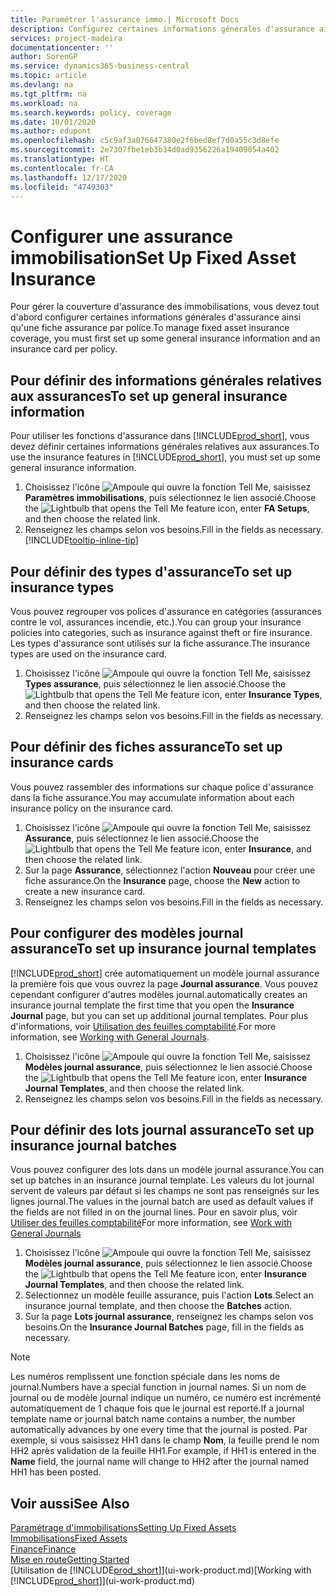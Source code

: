 ```yaml
---
title: Paramétrer l'assurance immo.| Microsoft Docs
description: Configurez certaines informations générales d'assurance ainsi qu'une fiche assurance par police pour gérer la couverture d'assurance des immobilisations.
services: project-madeira
documentationcenter: ''
author: SorenGP
ms.service: dynamics365-business-central
ms.topic: article
ms.devlang: na
ms.tgt_pltfrm: na
ms.workload: na
ms.search.keywords: policy, coverage
ms.date: 10/01/2020
ms.author: edupont
ms.openlocfilehash: c5c9af3a076647380e2f6bed8ef7d0a55c3d8efe
ms.sourcegitcommit: 2e7307fbe1eb3b34d0ad9356226a19409054a402
ms.translationtype: HT
ms.contentlocale: fr-CA
ms.lasthandoff: 12/17/2020
ms.locfileid: "4749303"
---
```

# <a name="set-up-fixed-asset-insurance"></a><span data-ttu-id="b3572-103">Configurer une assurance immobilisation</span><span class="sxs-lookup"><span data-stu-id="b3572-103">Set Up Fixed Asset Insurance</span></span>
<span data-ttu-id="b3572-104">Pour gérer la couverture d'assurance des immobilisations, vous devez tout d'abord configurer certaines informations générales d'assurance ainsi qu'une fiche assurance par police.</span><span class="sxs-lookup"><span data-stu-id="b3572-104">To manage fixed asset insurance coverage, you must first set up some general insurance information and an insurance card per policy.</span></span>

## <a name="to-set-up-general-insurance-information"></a><span data-ttu-id="b3572-105">Pour définir des informations générales relatives aux assurances</span><span class="sxs-lookup"><span data-stu-id="b3572-105">To set up general insurance information</span></span>
<span data-ttu-id="b3572-106">Pour utiliser les fonctions d'assurance dans [!INCLUDE[prod_short](includes/prod_short.md)], vous devez définir certaines informations générales relatives aux assurances.</span><span class="sxs-lookup"><span data-stu-id="b3572-106">To use the insurance features in [!INCLUDE[prod_short](includes/prod_short.md)], you must set up some general insurance information.</span></span>  

1. <span data-ttu-id="b3572-107">Choisissez l'icône ![Ampoule qui ouvre la fonction Tell Me](media/ui-search/search_small.png "Dites-moi ce que vous voulez faire"), saisissez **Paramètres immobilisations**, puis sélectionnez le lien associé.</span><span class="sxs-lookup"><span data-stu-id="b3572-107">Choose the ![Lightbulb that opens the Tell Me feature](media/ui-search/search_small.png "Tell me what you want to do") icon, enter **FA Setups**, and then choose the related link.</span></span>  
2. <span data-ttu-id="b3572-108">Renseignez les champs selon vos besoins.</span><span class="sxs-lookup"><span data-stu-id="b3572-108">Fill in the fields as necessary.</span></span> [!INCLUDE[tooltip-inline-tip](includes/tooltip-inline-tip_md.md)]  

## <a name="to-set-up-insurance-types"></a><span data-ttu-id="b3572-109">Pour définir des types d'assurance</span><span class="sxs-lookup"><span data-stu-id="b3572-109">To set up insurance types</span></span>
<span data-ttu-id="b3572-110">Vous pouvez regrouper vos polices d'assurance en catégories (assurances contre le vol, assurances incendie, etc.).</span><span class="sxs-lookup"><span data-stu-id="b3572-110">You can group your insurance policies into categories, such as insurance against theft or fire insurance.</span></span> <span data-ttu-id="b3572-111">Les types d'assurance sont utilisés sur la fiche assurance.</span><span class="sxs-lookup"><span data-stu-id="b3572-111">The insurance types are used on the insurance card.</span></span>

1. <span data-ttu-id="b3572-112">Choisissez l'icône ![Ampoule qui ouvre la fonction Tell Me](media/ui-search/search_small.png "Dites-moi ce que vous voulez faire"), saisissez **Types assurance**, puis sélectionnez le lien associé.</span><span class="sxs-lookup"><span data-stu-id="b3572-112">Choose the ![Lightbulb that opens the Tell Me feature](media/ui-search/search_small.png "Tell me what you want to do") icon, enter **Insurance Types**, and then choose the related link.</span></span>  
2. <span data-ttu-id="b3572-113">Renseignez les champs selon vos besoins.</span><span class="sxs-lookup"><span data-stu-id="b3572-113">Fill in the fields as necessary.</span></span>

## <a name="to-set-up-insurance-cards"></a><span data-ttu-id="b3572-114">Pour définir des fiches assurance</span><span class="sxs-lookup"><span data-stu-id="b3572-114">To set up insurance cards</span></span>
<span data-ttu-id="b3572-115">Vous pouvez rassembler des informations sur chaque police d'assurance dans la fiche assurance.</span><span class="sxs-lookup"><span data-stu-id="b3572-115">You may accumulate information about each insurance policy on the insurance card.</span></span>  

1. <span data-ttu-id="b3572-116">Choisissez l'icône ![Ampoule qui ouvre la fonction Tell Me](media/ui-search/search_small.png "Dites-moi ce que vous voulez faire"), saisissez **Assurance**, puis sélectionnez le lien associé.</span><span class="sxs-lookup"><span data-stu-id="b3572-116">Choose the ![Lightbulb that opens the Tell Me feature](media/ui-search/search_small.png "Tell me what you want to do") icon, enter **Insurance**, and then choose the related link.</span></span>  
2. <span data-ttu-id="b3572-117">Sur la page **Assurance**, sélectionnez l'action **Nouveau** pour créer une fiche assurance.</span><span class="sxs-lookup"><span data-stu-id="b3572-117">On the **Insurance** page, choose the **New** action to create a  new insurance card.</span></span>  
3. <span data-ttu-id="b3572-118">Renseignez les champs selon vos besoins.</span><span class="sxs-lookup"><span data-stu-id="b3572-118">Fill in the fields as necessary.</span></span>

## <a name="to-set-up-insurance-journal-templates"></a><span data-ttu-id="b3572-119">Pour configurer des modèles journal assurance</span><span class="sxs-lookup"><span data-stu-id="b3572-119">To set up insurance journal templates</span></span>
[!INCLUDE[prod_short](includes/prod_short.md)] <span data-ttu-id="b3572-120">crée automatiquement un modèle journal assurance la première fois que vous ouvrez la page **Journal assurance**. Vous pouvez cependant configurer d'autres modèles journal.</span><span class="sxs-lookup"><span data-stu-id="b3572-120">automatically creates an insurance journal template the first time that you open the **Insurance Journal** page, but you can set up additional journal templates.</span></span> <span data-ttu-id="b3572-121">Pour plus d'informations, voir [Utilisation des feuilles comptabilité](ui-work-general-journals.md).</span><span class="sxs-lookup"><span data-stu-id="b3572-121">For more information, see [Working with General Journals](ui-work-general-journals.md).</span></span>  

1. <span data-ttu-id="b3572-122">Choisissez l'icône ![Ampoule qui ouvre la fonction Tell Me](media/ui-search/search_small.png "Dites-moi ce que vous voulez faire"), saisissez **Modèles journal assurance**, puis sélectionnez le lien associé.</span><span class="sxs-lookup"><span data-stu-id="b3572-122">Choose the ![Lightbulb that opens the Tell Me feature](media/ui-search/search_small.png "Tell me what you want to do") icon, enter **Insurance Journal Templates**, and then choose the related link.</span></span>  
2. <span data-ttu-id="b3572-123">Renseignez les champs selon vos besoins.</span><span class="sxs-lookup"><span data-stu-id="b3572-123">Fill in the fields as necessary.</span></span>

## <a name="to-set-up-insurance-journal-batches"></a><span data-ttu-id="b3572-124">Pour définir des lots journal assurance</span><span class="sxs-lookup"><span data-stu-id="b3572-124">To set up insurance journal batches</span></span>
<span data-ttu-id="b3572-125">Vous pouvez configurer des lots dans un modèle journal assurance.</span><span class="sxs-lookup"><span data-stu-id="b3572-125">You can set up batches in an insurance journal template.</span></span> <span data-ttu-id="b3572-126">Les valeurs du lot journal servent de valeurs par défaut si les champs ne sont pas renseignés sur les lignes journal.</span><span class="sxs-lookup"><span data-stu-id="b3572-126">The values in the journal batch are used as default values if the fields are not filled in on the journal lines.</span></span> <span data-ttu-id="b3572-127">Pour en savoir plus, voir [Utiliser des feuilles comptabilité](ui-work-general-journals.md)</span><span class="sxs-lookup"><span data-stu-id="b3572-127">For more information, see [Work with General Journals](ui-work-general-journals.md)</span></span>  

1. <span data-ttu-id="b3572-128">Choisissez l'icône ![Ampoule qui ouvre la fonction Tell Me](media/ui-search/search_small.png "Dites-moi ce que vous voulez faire"), saisissez **Modèles journal assurance**, puis sélectionnez le lien associé.</span><span class="sxs-lookup"><span data-stu-id="b3572-128">Choose the ![Lightbulb that opens the Tell Me feature](media/ui-search/search_small.png "Tell me what you want to do") icon, enter **Insurance Journal Templates**, and then choose the related link.</span></span>  
2. <span data-ttu-id="b3572-129">Sélectionnez un modèle feuille assurance, puis l'action **Lots**.</span><span class="sxs-lookup"><span data-stu-id="b3572-129">Select an insurance journal template, and then choose the **Batches** action.</span></span>
3. <span data-ttu-id="b3572-130">Sur la page **Lots journal assurance**, renseignez les champs selon vos besoins.</span><span class="sxs-lookup"><span data-stu-id="b3572-130">On the **Insurance Journal Batches** page, fill in the fields as necessary.</span></span>

> [!NOTE]  
>   <span data-ttu-id="b3572-131">Les numéros remplissent une fonction spéciale dans les noms de journal.</span><span class="sxs-lookup"><span data-stu-id="b3572-131">Numbers have a special function in journal names.</span></span> <span data-ttu-id="b3572-132">Si un nom de journal ou de modèle journal indique un numéro, ce numéro est incrémenté automatiquement de 1 chaque fois que le journal est reporté.</span><span class="sxs-lookup"><span data-stu-id="b3572-132">If a journal template name or journal batch name contains a number, the number automatically advances by one every time that the journal is posted.</span></span> <span data-ttu-id="b3572-133">Par exemple, si vous saisissez HH1 dans le champ **Nom**, la feuille prend le nom HH2 après validation de la feuille HH1.</span><span class="sxs-lookup"><span data-stu-id="b3572-133">For example, if HH1 is entered in the **Name** field, the journal name will change to HH2 after the journal named HH1 has been posted.</span></span>

## <a name="see-also"></a><span data-ttu-id="b3572-134">Voir aussi</span><span class="sxs-lookup"><span data-stu-id="b3572-134">See Also</span></span>
[<span data-ttu-id="b3572-135">Paramétrage d'immobilisations</span><span class="sxs-lookup"><span data-stu-id="b3572-135">Setting Up Fixed Assets</span></span>](fa-setup.md)  
[<span data-ttu-id="b3572-136">Immobilisations</span><span class="sxs-lookup"><span data-stu-id="b3572-136">Fixed Assets</span></span>](fa-manage.md)  
[<span data-ttu-id="b3572-137">Finance</span><span class="sxs-lookup"><span data-stu-id="b3572-137">Finance</span></span>](finance.md)  
[<span data-ttu-id="b3572-138">Mise en route</span><span class="sxs-lookup"><span data-stu-id="b3572-138">Getting Started</span></span>](product-get-started.md)  
<span data-ttu-id="b3572-139">[Utilisation de [!INCLUDE[prod_short](includes/prod_short.md)]](ui-work-product.md)</span><span class="sxs-lookup"><span data-stu-id="b3572-139">[Working with [!INCLUDE[prod_short](includes/prod_short.md)]](ui-work-product.md)</span></span>
